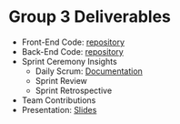 # Group 3 Deliverables    

- Front-End Code: [repository](https://github.com/santten/BookGardenFE) 
- Back-End Code: [repository](https://github.com/Viktoriia-code/Book-Garden-BE)  
- Sprint Ceremony Insights   
  - Daily Scrum: [Documentation](https://docs.google.com/document/d/1zRLz7AAC0miovEWShFNUb1mDZGgm8dXT8KKZAMnTYhA)    
  - Sprint Review    
  - Sprint Retrospective   
- Team Contributions    
- Presentation: [Slides](https://github.com/JY1Z/web-project-sprint3/blob/main/Sprint3.pdf)    
